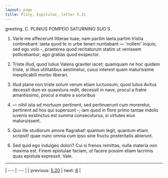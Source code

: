 ```yaml
---
layout: page
title: Pliny, Espitulae, letter 5.21
---
```


greeting. C. PLINIUS POMPEIO SATURNINO SUO S.



1. Varie me affecerunt litterae tuae; nam partim laeta partim tristia continebant: laeta quod te in urbe teneri nuntiabant — 'nollem' inquis; sed ego volo -, praeterea quod recitaturum statim ut venissem pollicebantur; ago gratias quod exspector.



2. Triste illud, quod Iulius Valens graviter iacet; quamquam ne hoc quidem triste, si illius utilitatibus aestimetur, cuius interest quam maturissime inexplicabili morbo liberari.



3. Illud plane non triste solum verum etiam luctuosum, quod Iulius Avitus decessit dum ex quaestura redit, decessit in nave, procul a fratre amantissimo, procul a matre a sororibus



4. — nihil ista ad mortuum pertinent, sed pertinuerunt cum moreretur, pertinent ad hos qui supersunt -; iam quod in flore primo tantae indolis iuvenis exstinctus est summa consecuturus, si virtutes eius maturuissent.



5. Quo ille studiorum amore flagrabat! quantum legit, quantum etiam scripsit! quae nunc omnia cum ipso sine fructu posteritatis abierunt.



6. Sed quid ego indulgeo dolori? Cui si frenos remittas, nulla materia non maxima est. Finem epistulae faciam, ut facere possim etiam lacrimis quas epistula expressit. Vale.



---

| --- | --- |
| previous: [5.20](../5.20/) | next: [6](../6/) |